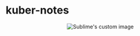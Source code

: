 # kuber-notes


<p align="center">
  <img src="https://user-images.githubusercontent.com/72389059/199483667-e13a907b-9809-4f56-9583-c31cb70eb02c.png?raw=true" alt="Sublime's custom image"/>
</p>
